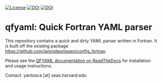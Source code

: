 [![License](https://img.shields.io/badge/License-MIT-blue.svg)](https://github.com/yantosca/qfyaml/blob/master/LICENSE.txt)
[![DOI](https://zenodo.org/badge/DOI/10.5281/zenodo.3957924.svg)](https://doi.org/10.5281/zenodo.3957924)
[![DOI](https://img.shields.io/readthedocs/qfyaml?label=ReadTheDocs)](https://qfyaml.readthedocs.io/en/latest/)

# qfyaml: Quick Fortran YAML parser

This repository contains a quick and dirty YAML parser written in Fortran. It is built off the existing package https://github.com/jannisteunissen/config_fortran.

Please see the [QFYAML documentation on
ReadTheDocs](https://qfyaml.readthedocs.io) for installation and usage
instructions. 

Contact: yantosca [at] seas.harvard.edu 


